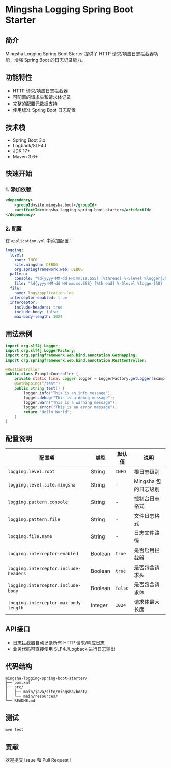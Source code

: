 # Mingsha Logging Spring Boot Starter

## 简介

Mingsha Logging Spring Boot Starter 提供了 HTTP 请求/响应日志拦截器功能，增强 Spring Boot 的日志记录能力。

## 功能特性

- HTTP 请求/响应日志拦截器
- 可配置的请求头和请求体记录
- 完整的配置元数据支持
- 使用标准 Spring Boot 日志配置

## 技术栈

- Spring Boot 3.x
- Logback/SLF4J
- JDK 17+
- Maven 3.6+

## 快速开始

### 1. 添加依赖

```xml
<dependency>
    <groupId>site.mingsha.boot</groupId>
    <artifactId>mingsha-logging-spring-boot-starter</artifactId>
</dependency>
```

### 2. 配置

在 `application.yml` 中添加配置：

```yaml
logging:
  level:
    root: INFO
    site.mingsha: DEBUG
    org.springframework.web: DEBUG
  pattern:
    console: "%d{yyyy-MM-dd HH:mm:ss.SSS} [%thread] %-5level %logger{50} - %msg%n"
    file: "%d{yyyy-MM-dd HH:mm:ss.SSS} [%thread] %-5level %logger{50} - %msg%n"
  file:
    name: logs/application.log
  interceptor-enabled: true
  interceptor:
    include-headers: true
    include-body: false
    max-body-length: 1024
```

## 用法示例

```java
import org.slf4j.Logger;
import org.slf4j.LoggerFactory;
import org.springframework.web.bind.annotation.GetMapping;
import org.springframework.web.bind.annotation.RestController;

@RestController
public class ExampleController {
    private static final Logger logger = LoggerFactory.getLogger(ExampleController.class);
    @GetMapping("/test")
    public String test() {
        logger.info("This is an info message");
        logger.debug("This is a debug message");
        logger.warn("This is a warning message");
        logger.error("This is an error message");
        return "Hello World";
    }
}
```

## 配置说明

| 配置项 | 类型 | 默认值 | 说明 |
|--------|------|--------|------|
| `logging.level.root` | String | `INFO` | 根日志级别 |
| `logging.level.site.mingsha` | String | - | Mingsha 包的日志级别 |
| `logging.pattern.console` | String | - | 控制台日志格式 |
| `logging.pattern.file` | String | - | 文件日志格式 |
| `logging.file.name` | String | - | 日志文件路径 |
| `logging.interceptor-enabled` | Boolean | `true` | 是否启用拦截器 |
| `logging.interceptor.include-headers` | Boolean | `true` | 是否包含请求头 |
| `logging.interceptor.include-body` | Boolean | `false` | 是否包含请求体 |
| `logging.interceptor.max-body-length` | Integer | `1024` | 请求体最大长度 |

## API接口

- 日志拦截器自动记录所有 HTTP 请求/响应日志
- 业务代码可直接使用 SLF4J/Logback 进行日志输出

## 代码结构

```
mingsha-logging-spring-boot-starter/
├── pom.xml
├── src/
│   ├── main/java/site/mingsha/boot/
│   └── main/resources/
└── README.md
```

## 测试

```bash
mvn test
```

## 贡献

欢迎提交 Issue 和 Pull Request！ 